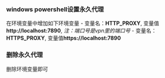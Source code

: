 ### windows powershell设置永久代理

在环境变量中增加如下环境变量
	- 变量名：**HTTP_PROXY**, 变量值 **http://localhost:7890**, *注：端口号是vpn里的端口号*
	- 变量名：**HTTPS_PROXY**, 变量值**https://localhost:7890**

### 删除永久代理

删除环境变量即可
